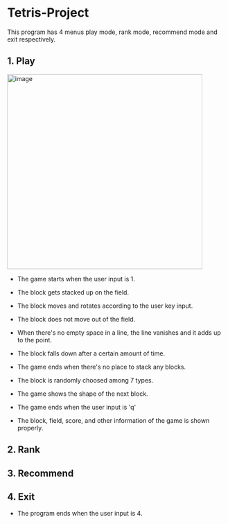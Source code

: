 # Tetris-Project
This program has 4 menus play mode, rank mode, recommend mode and exit respectively.

## 1. Play

<img width="450" alt="image" src="https://user-images.githubusercontent.com/57395765/108796028-1ec57500-75cb-11eb-893f-6cbf6569b219.png">



- The game starts when the user input is 1.

- The block gets stacked up on the field.
- The block moves and rotates according to the user key input.
- The block does not move out of the field.
- When there's no empty space in a line, the line vanishes and it adds up to the point.
- The block falls down after a certain amount of time.
- The game ends when there's no place to stack any blocks.
- The block is randomly choosed among 7 types.
- The game shows the shape of the next block.
- The game ends when the user input is 'q'
- The block, field, score, and other information of the game is shown properly.


## 2. Rank

## 3. Recommend

## 4. Exit
- The program ends when the user input is 4.

